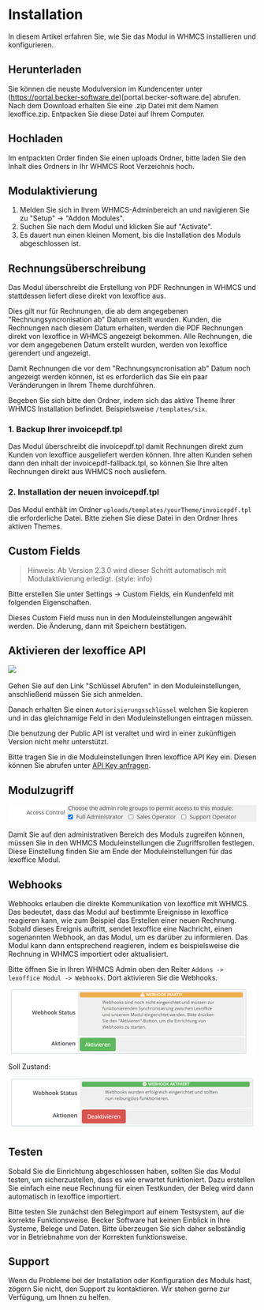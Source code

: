 # Installation

In diesem Artikel erfahren Sie, wie Sie das Modul in WHMCS installieren und konfigurieren.

## Herunterladen

Sie können die neuste Modulversion im Kundencenter unter (https://portal.becker-software.de)[portal.becker-software.de]
abrufen.
Nach dem Download erhalten Sie eine .zip Datei mit dem Namen lexoffice.zip. Entpacken Sie diese Datei auf Ihrem
Computer.

## Hochladen

Im entpackten Order finden Sie einen uploads Ordner, bitte laden Sie den Inhalt dies Ordners in Ihr WHMCS Root
Verzeichnis hoch.

## Modulaktivierung

1. Melden Sie sich in Ihrem WHMCS-Adminbereich an und navigieren Sie zu "Setup" -> "Addon Modules".
2. Suchen Sie nach dem Modul und klicken Sie auf "Activate".
3. Es dauert nun einen kleinen Moment, bis die Installation des Moduls abgeschlossen ist.

## Rechnungsüberschreibung

Das Modul überschreibt die Erstellung von PDF Rechnungen in WHMCS und stattdessen liefert diese direkt von lexoffice
aus.

Dies gilt nur für Rechnungen, die ab dem angegebenen "Rechnungsyncronisation ab" Datum erstellt wurden. Kunden, die
Rechnungen nach diesem Datum erhalten, werden die PDF Rechnungen direkt von lexoffice in WHMCS angezeigt bekommen. Alle
Rechnungen, die vor dem angegebenen Datum erstellt wurden, werden von lexoffice gerendert und angezeigt.

Damit Rechnungen die vor dem "Rechnungsyncronisation ab" Datum noch angezeigt werden können, ist es erforderlich das Sie
ein paar Veränderungen in Ihrem Theme durchführen.

Begeben Sie sich bitte den Ordner, indem sich das aktive Theme Ihrer WHMCS Installation befindet. Beispielsweise
`/templates/six`.

### 1. Backup Ihrer invoicepdf.tpl

Das Modul überschreibt die invoicepdf.tpl damit Rechnungen direkt zum Kunden von lexoffice ausgeliefert werden können.
Ihre alten Kunden sehen dann den inhalt der invoicepdf-fallback.tpl, so können Sie Ihre alten Rechnungen direkt aus
WHMCS noch ausliefern.

### 2. Installation der neuen invoicepdf.tpl

Das Modul enthält im Ordner `uploads/templates/yourTheme/invoicepdf.tpl` die erforderliche Datei. Bitte ziehen Sie diese
Datei in den Ordner Ihres aktiven Themes.

## Custom Fields

> Hinweis: Ab Version 2.3.0 wird dieser Schritt automatisch mit Modulaktivierung erledigt.
> {style: info}

Bitte erstellen Sie unter Settings -> Custom Fields, ein Kundenfeld mit folgenden Eigenschaften.

Dieses Custom Field muss nun in den Moduleinstellungen angewählt werden. Die Änderung, dann mit Speichern bestätigen.

## Aktivieren der lexoffice API

<tabs>
    <tab title="Authorization Key">
        <img src="apikey.png"/>
        <p>Gehen Sie auf den Link "Schlüssel Abrufen" in den Moduleinstellungen, anschließend müssen Sie sich anmelden.</p>
        <p> Danach erhalten Sie einen <code>Autorisierungsschlüssel</code> welchen Sie kopieren und in das gleichnamige Feld in den Moduleinstellungen eintragen müssen.</p>
    </tab>
    <tab title="Public API">

<warning>
    <p>
        Die benutzung der Public API ist veraltet und wird in einer zukünftigen Version nicht mehr unterstützt.
    </p>
</warning>
<p>Bitte tragen Sie in die Moduleinstellungen Ihren lexoffice API Key ein. Diesen können Sie abrufen unter <a href="https://app.lexoffice.de/addons/public-api">API Key anfragen</a>.</p>
</tab>
</tabs>

## Modulzugriff

![Bild3.png](../images/Bild3.png)

Damit Sie auf den administrativen Bereich des Moduls zugreifen können, müssen Sie in den WHMCS Moduleinstellungen die
Zugriffsrollen festlegen. Diese Einstellung finden Sie am Ende der Moduleinstellungen für das lexoffice Modul.

## Webhooks

Webhooks erlauben die direkte Kommunikation von lexoffice mit WHMCS. Das bedeutet, dass das
Modul auf bestimmte Ereignisse in lexoffice reagieren kann, wie zum Beispiel das Erstellen einer neuen Rechnung. Sobald
dieses Ereignis auftritt, sendet lexoffice eine Nachricht, einen sogenannten Webhook, an das Modul, um es darüber zu
informieren. Das Modul kann dann entsprechend reagieren, indem es beispielsweise die Rechnung in WHMCS importiert oder
aktualisiert.

Bitte öffnen Sie in Ihren WHMCS Admin oben den Reiter `Addons -> lexoffice Modul -> Webhooks`. Dort aktivieren Sie die
Webhooks.

![Bild4.png](../images/Bild2.png)

Soll Zustand:

![Bild5.png](../images/Bild1.png)

## Testen

Sobald Sie die Einrichtung abgeschlossen haben, sollten Sie das Modul testen, um sicherzustellen, dass es wie erwartet
funktioniert. Dazu erstellen Sie einfach eine neue Rechnung für einen Testkunden, der Beleg wird dann automatisch in
lexoffice importiert.

Bitte testen Sie zunächst den Belegimport auf einem Testsystem, auf die korrekte Funktionsweise. Becker Software hat
keinen Einblick in Ihre Systeme, Belege und Daten. Bitte überzeugen Sie sich daher selbständig vor in Betriebnahme von
der Korrekten funktionsweise.

## Support

Wenn du Probleme bei der Installation oder Konfiguration des Moduls hast, zögern Sie nicht, den Support zu kontaktieren.
Wir
stehen gerne zur Verfügung, um Ihnen zu helfen.

